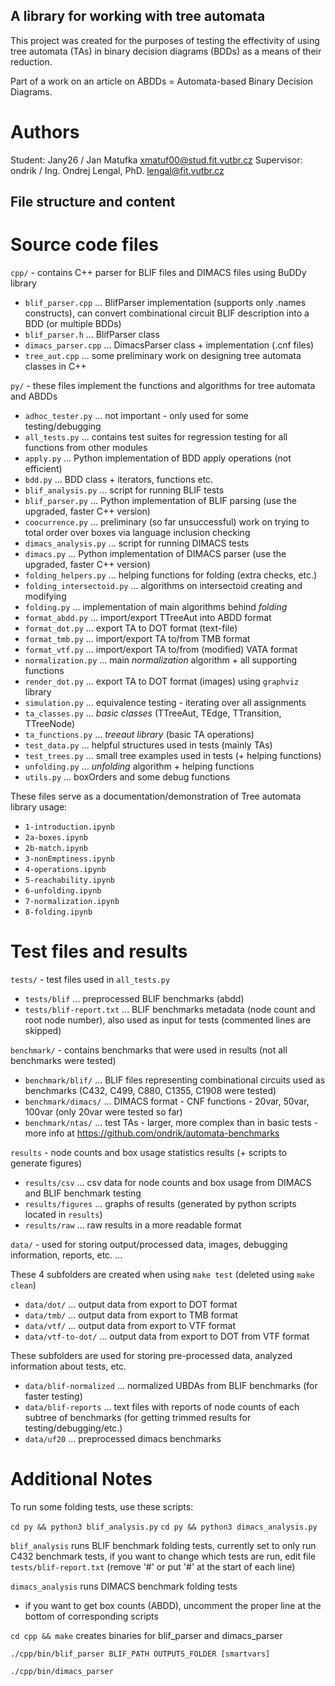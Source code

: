 ## A library for working with tree automata

This project was created for the purposes of testing the effectivity 
of using tree automata (TAs) in binary decision diagrams (BDDs) 
as a means of their reduction.

Part of a work on an article on ABDDs = Automata-based Binary Decision Diagrams.

# Authors

Student: Jany26 / Jan Matufka <xmatuf00@stud.fit.vutbr.cz>
Supervisor: ondrik / Ing. Ondrej Lengal, PhD. <lengal@fit.vutbr.cz>

## File structure and content

# Source code files

`cpp/` - contains C++ parser for BLIF files and DIMACS files using BuDDy library

* `blif_parser.cpp`     ... BlifParser implementation (supports only .names constructs), can convert combinational circuit BLIF description into a BDD (or multiple BDDs)
* `blif_parser.h`       ... BlifParser class
* `dimacs_parser.cpp`   ... DimacsParser class + implementation (.cnf files)
* `tree_aut.cpp`        ... some preliminary work on designing tree automata classes in C++

`py/` - these files implement the functions and algorithms for tree automata and ABDDs

* `adhoc_tester.py`         ... not important - only used for some testing/debugging
* `all_tests.py`            ... contains test suites for regression testing for all functions from other modules
* `apply.py`                ... Python implementation of BDD apply operations (not efficient)
* `bdd.py`                  ... BDD class + iterators, functions etc.
* `blif_analysis.py`        ... script for running BLIF tests
* `blif_parser.py`          ... Python implementation of BLIF parsing (use the upgraded, faster C++ version)
* `coocurrence.py`          ... preliminary (so far unsuccessful) work on trying to total order over boxes via language inclusion checking
* `dimacs_analysis.py`      ... script for running DIMACS tests
* `dimacs.py`               ... Python implementation of DIMACS parser (use the upgraded, faster C++ version)
* `folding_helpers.py`      ... helping functions for folding (extra checks, etc.)
* `folding_intersectoid.py` ... algorithms on intersectoid creating and modifying
* `folding.py`              ... implementation of main algorithms behind *folding*
* `format_abdd.py`          ... import/export TTreeAut into ABDD format
* `format_dot.py`           ... export TA to DOT format (text-file)
* `format_tmb.py`           ... import/export TA to/from TMB format
* `format_vtf.py`           ... import/export TA to/from (modified) VATA format
* `normalization.py`        ... main *normalization* algorithm + all supporting functions
* `render_dot.py`           ... export TA to DOT format (images) using `graphviz` library
* `simulation.py`           ... equivalence testing - iterating over all assignments
* `ta_classes.py`           ... *basic classes* (TTreeAut, TEdge, TTransition, TTreeNode)
* `ta_functions.py`         ... *treeaut library* (basic TA operations)
* `test_data.py`            ... helpful structures used in tests (mainly TAs)
* `test_trees.py`           ... small tree examples used in tests (+ helping functions)
* `unfolding.py`            ... *unfolding* algorithm + helping functions
* `utils.py`                ... boxOrders and some debug functions

These files serve as a documentation/demonstration of Tree automata library usage:

* `1-introduction.ipynb`
* `2a-boxes.ipynb`
* `2b-match.ipynb`
* `3-nonEmptiness.ipynb`
* `4-operations.ipynb`
* `5-reachability.ipynb`
* `6-unfolding.ipynb`
* `7-normalization.ipynb`
* `8-folding.ipynb`

# Test files and results

`tests/` - test files used in `all_tests.py`

* `tests/blif`            ... preprocessed BLIF benchmarks (abdd)
* `tests/blif-report.txt` ... BLIF benchmarks metadata (node count and root node number), also used as input for tests (commented lines are skipped)

`benchmark/` - contains benchmarks that were used in results (not all benchmarks were tested)

* `benchmark/blif/`     ... BLIF files representing combinational circuits used as benchmarks (C432, C499, C880, C1355, C1908 were tested)
* `benchmark/dimacs/`   ... DIMACS format - CNF functions - 20var, 50var, 100var (only 20var were tested so far)
* `benchmark/ntas/`     ... test TAs - larger, more complex than in basic tests  - more info at https://github.com/ondrik/automata-benchmarks

`results` - node counts and box usage statistics results (+ scripts to generate figures)

* `results/csv`     ... csv data for node counts and box usage from DIMACS and BLIF benchmark testing
* `results/figures` ... graphs of results (generated by python scripts located in `results`)
* `results/raw`     ... raw results in a more readable format

`data/` - used for storing output/processed data, images, debugging information, reports, etc. ... 

These 4 subfolders are created when using `make test` (deleted using `make clean`)
* `data/dot/`            ... output data from export to DOT format
* `data/tmb/`            ... output data from export to TMB format
* `data/vtf/`            ... output data from export to VTF format
* `data/vtf-to-dot/`     ... output data from export to DOT from VTF format

These subfolders are used for storing pre-processed data, analyzed information about tests, etc.
* `data/blif-normalized` ... normalized UBDAs from BLIF benchmarks (for faster testing)
* `data/blif-reports`    ... text files with reports of node counts of each subtree of benchmarks (for getting trimmed results for testing/debugging/etc.)
* `data/uf20`            ... preprocessed dimacs benchmarks

# Additional Notes

To run some folding tests, use these scripts:

`cd py && python3 blif_analysis.py`
`cd py && python3 dimacs_analysis.py`

`blif_analysis` runs BLIF benchmark folding tests, currently set to only run C432 benchmark tests, if you want to change which tests are run, edit file `tests/blif-report.txt` (remove '#' or put '#' at the start of each line)

`dimacs_analysis` runs DIMACS benchmark folding tests

- if you want to get box counts (ABDD), uncomment the proper line at the bottom of corresponding scripts

`cd cpp && make` creates binaries for blif_parser and dimacs_parser

`./cpp/bin/blif_parser BLIF_PATH OUTPUTS_FOLDER [smartvars]`

`./cpp/bin/dimacs_parser`
